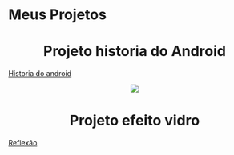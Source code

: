 # Meus Projetos

<h1 align="center"> Projeto historia do Android </h1>

<a href="https://chaosann.github.io/html-css/d10/android.html">Historia do android </a>

<p align="center"><img src="http://img.shields.io/static/v1?label=STATUS&message=EM%20DESENVOLVIMENTO&color=GREEN&style=for-the-badge"/></p>

<h1 align="center"> Projeto efeito vidro </h1>

<a href="https://chaosann.github.io/html-css/Exbbb/100-exercicios-html-css-main/Exercicio -01
/ex1/index.html"> Reflexão </a>



